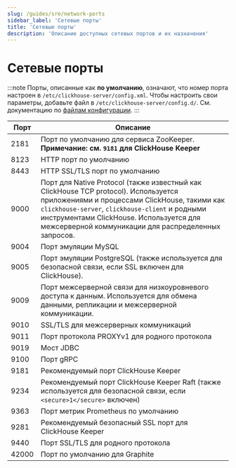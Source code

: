 ```yaml
---
slug: /guides/sre/network-ports
sidebar_label: 'Сетевые порты'
title: 'Сетевые порты'
description: 'Описание доступных сетевых портов и их назначения'
---
```



# Сетевые порты

:::note
Порты, описанные как **по умолчанию**, означают, что номер порта настроен в `/etc/clickhouse-server/config.xml`. Чтобы настроить свои параметры, добавьте файл в `/etc/clickhouse-server/config.d/`. См. документацию по [файлам конфигурации](/operations/configuration-files).
:::

|Порт|Описание|
|----|-----------|
|2181|Порт по умолчанию для сервиса ZooKeeper. **Примечание: см. `9181` для ClickHouse Keeper**|
|8123|HTTP порт по умолчанию|
|8443|HTTP SSL/TLS порт по умолчанию|
|9000|Порт для Native Protocol (также известный как ClickHouse TCP protocol). Используется приложениями и процессами ClickHouse, такими как `clickhouse-server`, `clickhouse-client` и родными инструментами ClickHouse. Используется для межсерверной коммуникации для распределенных запросов.|
|9004|Порт эмуляции MySQL|
|9005|Порт эмуляции PostgreSQL (также используется для безопасной связи, если SSL включен для ClickHouse).|
|9009|Порт межсерверной связи для низкоуровневого доступа к данным. Используется для обмена данными, репликации и межсерверной коммуникации.|
|9010|SSL/TLS для межсерверных коммуникаций|
|9011|Порт протокола PROXYv1 для родного протокола|
|9019|Мост JDBC|
|9100|Порт gRPC|
|9181|Рекомендуемый порт ClickHouse Keeper|
|9234|Рекомендуемый порт ClickHouse Keeper Raft (также используется для безопасной связи, если `<secure>1</secure>` включен) |
|9363|Порт метрик Prometheus по умолчанию|
|9281|Рекомендуемый безопасный SSL порт для ClickHouse Keeper|
|9440|Порт SSL/TLS для родного протокола|
|42000|Порт по умолчанию для Graphite|
